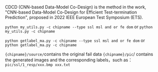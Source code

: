 CDCD (CNN-based Data-Model Co-Design) is the method in the work, 
"CNN-based Data-Model Co-Design for Efficient Test-termination Prediction",
proposed in 2022 IEEE European Test Symposium (ETS).

`python my_utils.py -c chipname --type ssl msl and or fe dom` or `python my_utils.py -c chipname`  

`python getlabel_ma.py -c chipname --type ssl msl and or fe dom` or `python getlabel_ma.py -c chipname`  

`{chipname}/source/`contains the original fail data 
`{chipname}/pic`/  contains the generated images and the corresponding labels，such as：`pic/ssl/1_resp/xxx.bmp xxx.txt`
